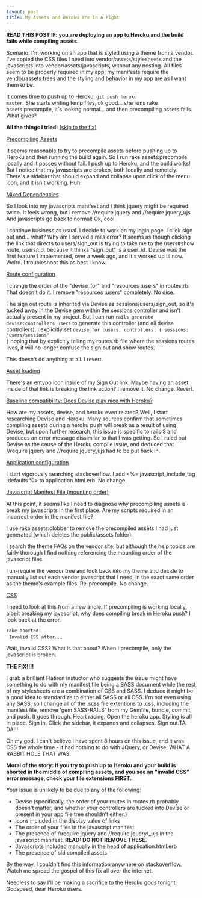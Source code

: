 ```yaml
---
layout: post
title: My Assets and Heroku are In A Fight
---
```


<b>READ THIS POST IF: you are deploying an app to Heroku and the build fails while compiling assets.</b>

Scenario: I'm working on an app that is styled using a theme from a vendor. I've copied the CSS files I need into vendor/assets/stylesheets and the javascripts into vendor/assets/javascripts, without any nesting. All files seem to be properly required in my app; my manifests require the vendor/assets trees and the styling and behavior in my app are as I want them to be.

It comes time to push up to Heroku. <code>git push heroku master</code>. She starts writing temp files, ok good... she runs rake assets:precompile, it's looking normal... and then precompiling assets fails. What gives?


<b>All the things I tried:</b> <a href="#fix">(skip to the fix)</a>

<u>Precompiling Assets</u>

It seems reasonable to try to precompile assets before pushing up to Heroku and then running the build again. So I run rake assets:precompile locally and it passes without fail. I push up to Heroku, and the build works! But I notice that my javascripts are broken, both locally and remotely. There's a sidebar that should expand and collapse upon click of the menu icon, and it isn't working. Huh.

<u>Mixed Dependencies</u>

So I look into my javascripts manifest and I think jquery might be required twice. It feels wrong, but I remove //require jquery and //require jquery_ujs. And javascripts go back to normal! Ok, cool.

I continue business as usual. I decide to work on my login page. I click sign out and... what? Why am I served a rails error? It seems as though clicking the link that directs to users/sign\_out is trying to take me to the users#show route, users/:id, because it thinks "sign\_out" is a user_id. Devise was the first feature I implemented, over a week ago, and it's worked up til now. Weird. I troubleshoot this as best I know.

<u>Route configuration</u>

I change the order of the "devise_for" and "resources :users" in routes.rb. That doesn't do it. I remove "resources :users" completely. No dice.

The sign out route is inherited via Devise as sessions/users/sign\_out, so it's tucked away in the Devise gem within the sessions controller and isn't actually present in my project. But I can run <code>rails generate devise:controllers users</code> to generate this controller (and all devise controllers). I explicitly set <code>devise_for :users, controllers: { sessions: "users/sessions" }</code> hoping that by explicitly telling my routes.rb file where the sessions routes lives, it will no longer confuse the sign out and show routes.

This doesn't do anything at all. I revert.

<u>Asset loading</u>

There's an entypo icon inside of my Sign Out link. Maybe having an asset inside of that link is breaking the link action? I remove it. No change. Revert.

<u>Baseline compatibility: Does Devise play nice with Heroku?</u>

How are my assets, devise, and heroku even related? Well, I start researching Devise and Heroku. Many sources confirm that sometimes compiling assets during a heroku push will break as a result of using Devise, but upon further research, this issue is specific to rails 3 and produces an error message dissimilar to that I was getting. So I ruled out Devise as the cause of the Heroku compile issue, and deduced that //require jquery and //require jquery\_ujs had to be put back in.

<u>Application configuration</u>

I start vigorously searching stackoverflow.
I add <%= javascript_include_tag :defaults %> to application.html.erb. No change.

<u>Javascript Manifest File (mounting order)</u>

At this point, it seems like I need to diagnose why precompiling assets is break my javascripts in the first place. Are my scripts required in an incorrect order in the manifest file?

I use rake assets:clobber to remove the precompiled assets I had just generated (which deletes the public/assets folder).

I search the theme FAQs on the vendor site, but although the help topics are fairly thorough I find nothing referencing the mounting order of the javascript files.

I un-require the vendor tree and look back into my theme and decide to manually list out each vendor javascript that I need, in the exact same order as the theme's example files. Re-precompile. No change.

<u>CSS</u>

I need to look at this from a new angle. If precompiling is working locally, albeit breaking my javascript, why does compiling break in Heroku push? I look back at the error. 

<code>rake aborted!<br>
Invalid CSS after</code>.....

Wait, invalid CSS? What is that about? When I precompile, only the javascript is broken.

<a name="fix"></a><b>THE FIX!!!!</b>

I grab a brilliant Flatiron instuctor who suggests the issue might have something to do with my manifest file being a SASS document while the rest of my stylesheets are a combination of CSS and SASS. I deduce it might be a good idea to standardize to either all SASS or all CSS. I'm not even using any SASS, so I change all of the .scss file extentions to .css, including the manifest file, remove 'gem SASS-RAILS' from my Gemfile, bundle, commit, and push. It goes through. Heart racing. Open the heroku app. Styling is all in place. Sign in. Click the sidebar, it expands and collapses. Sign out.TA DA!!!

Oh my god. I can't believe I have spent 8 hours on this issue, and it was CSS the whole time - it had nothing to do with JQuery, or Devise, WHAT A RABBIT HOLE THAT WAS.

<b>Moral of the story: If you try to push up to Heroku and your build is aborted in the middle of compiling assets, and you see an "invalid CSS" error message, check your file extensions FIRST.</b>

Your issue is unlikely to be due to any of the following:<ul>
<li>Devise (specifically, the order of your routes in routes.rb probably doesn't matter, and whether your controllers are tucked into Devise or present in your app file tree shouldn't either.)</li>
<li>Icons included in the display value of links</li>
<li>The order of your files in the javascript manifest</li>
<li>The presence of //require jquery and //require jquery\_ujs in the javascript manifest. <b>READ: DO NOT REMOVE THESE.</b></li>
<li>Javascripts included manually in the head of application.html.erb</li>
<li>The presence of old compiled assets</li></ul>


By the way, I couldn't find this information anywhere on stackoverflow. Watch me spread the gospel of this fix all over the internet.

Needless to say I'll be making a sacrifice to the Heroku gods tonight. Godspeed, dear Heroku users.